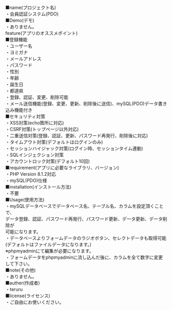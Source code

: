 ■name(プロジェクト名)<br>
・会員認証システム(PDO)<br>
■Demo(デモ)<br>
・ありません。<br>
feature(アプリのオススメポイント)<br>
■登録機能<br>
・ユーザー名<br>
・ヨミガナ<br>
・メールアドレス<br>
・パスワード<br>
・性別<br>
・年齢<br>
・誕生日<br>
・都道県<br>
・登録、認証、変更、削除可能<br>
・メール送信機能(登録、変更、更新、削除後に送信)、mySQL(PDO)データ書き込み機能付き<br>
 ■セキュリティ対策<br>
・XSS対策(echo箇所に対応)<br>
・CSRF対策(トップページ以外対応)<br>
・二重送信対策(登録、認証、更新、パスワード再発行、削除後に対応)<br>
・タイムアウト対策(デフォルトはログインのみ)<br>
・セッションハイジャック対策(ログイン時、セッションタイム連動)<br>
・SQLインジェクション対策<br>
・アカウントロック対策(デフォルト10回)<br>
■requirement(アプリに必要なライブラリ、バージョン)<br>
・PHP Version 8.1.2対応<br>
・mySQL(PDO)仕様<br>
■installation(インストール方法)<br>
・不要<br>
■Usage(使用方法)<br>
・mySQLデータベースでデータベース名、テーブル名、カラムを設定頂くことで、<br>
  データ登録、認証、パスワード再発行、パスワード更新、データ更新、データ削除が<br>
  可能になります。<br>
・データベースよりフォームデータのラジオボタン、セレクトデータも取得可能(デフォルトはファイルデータになります。)<br>
※phpmyadminにて編集が必要になります。<br>
・フォームデータをphpmyadminに流し込んだ後に、カラムを全て数字に変更して下さい。<br>
■note(その他)<br>
・ありません。<br>
■auther(作成者)<br>
・teruru<br>
■license(ライセンス)<br>
・ご自由にお使いください。<br>
